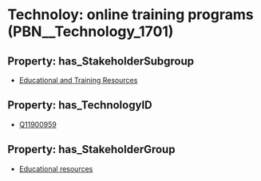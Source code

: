 # Technoloy: __online training programs__ (PBN__Technology_1701)

## Property: has_StakeholderSubgroup

* [Educational and Training Resources](PBN__TechSubgroup_39)

## Property: has_TechnologyID

* [Q11900959](Q11900959)

## Property: has_StakeholderGroup

* [Educational resources](PBN__TechGroup_11)

